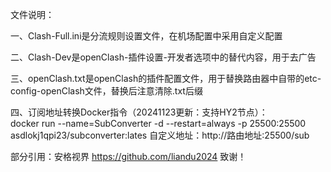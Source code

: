 文件说明：

一、Clash-Full.ini是分流规则设置文件，在机场配置中采用自定义配置

二、Clash-Dev是openClash-插件设置-开发者选项中的替代内容，用于去广告

三、openClash.txt是openClash的插件配置文件，用于替换路由器中自带的etc-config-openClash文件，替换后注意清除.txt后缀

四、订阅地址转换Docker指令（20241123更新：支持HY2节点）：  
docker run --name=SubConverter -d --restart=always -p 25500:25500 asdlokj1qpi23/subconverter:lates
自定义地址：http://路由地址:25500/sub

部分引用：安格视界 https://github.com/liandu2024 致谢！
